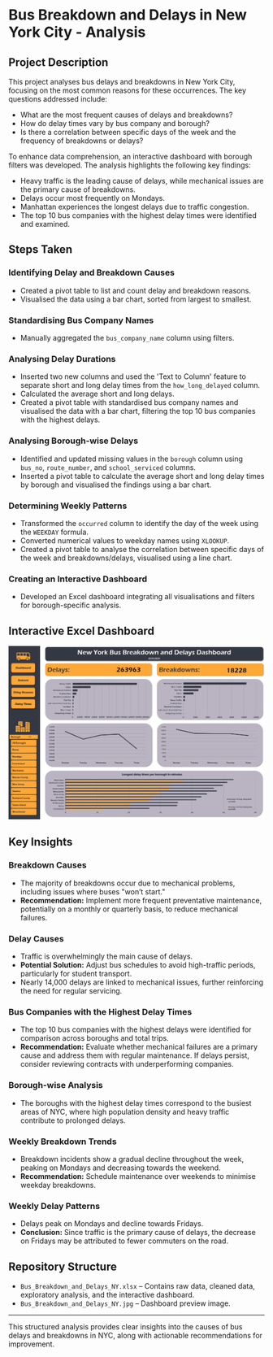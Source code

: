 # Bus Breakdown and Delays in New York City - Analysis

## Project Description
This project analyses bus delays and breakdowns in New York City, focusing on the most common reasons for these occurrences. The key questions addressed include:
- What are the most frequent causes of delays and breakdowns?
- How do delay times vary by bus company and borough?
- Is there a correlation between specific days of the week and the frequency of breakdowns or delays?

To enhance data comprehension, an interactive dashboard with borough filters was developed. The analysis highlights the following key findings:
- Heavy traffic is the leading cause of delays, while mechanical issues are the primary cause of breakdowns.
- Delays occur most frequently on Mondays.
- Manhattan experiences the longest delays due to traffic congestion.
- The top 10 bus companies with the highest delay times were identified and examined.

## Steps Taken

### Identifying Delay and Breakdown Causes
- Created a pivot table to list and count delay and breakdown reasons.
- Visualised the data using a bar chart, sorted from largest to smallest.

### Standardising Bus Company Names
- Manually aggregated the `bus_company_name` column using filters.

### Analysing Delay Durations
- Inserted two new columns and used the 'Text to Column' feature to separate short and long delay times from the `how_long_delayed` column.
- Calculated the average short and long delays.
- Created a pivot table with standardised bus company names and visualised the data with a bar chart, filtering the top 10 bus companies with the highest delays.

### Analysing Borough-wise Delays
- Identified and updated missing values in the `borough` column using `bus_no`, `route_number`, and `school_serviced` columns.
- Inserted a pivot table to calculate the average short and long delay times by borough and visualised the findings using a bar chart.

### Determining Weekly Patterns
- Transformed the `occurred` column to identify the day of the week using the `WEEKDAY` formula.
- Converted numerical values to weekday names using `XLOOKUP`.
- Created a pivot table to analyse the correlation between specific days of the week and breakdowns/delays, visualised using a line chart.

### Creating an Interactive Dashboard
- Developed an Excel dashboard integrating all visualisations and filters for borough-specific analysis.

## Interactive Excel Dashboard
![New York Bus Breakdown and Delay Dashboard](bus_breakdown_ny_dashboard.jpg)

## Key Insights

### Breakdown Causes
- The majority of breakdowns occur due to mechanical problems, including issues where buses "won’t start."
- **Recommendation:** Implement more frequent preventative maintenance, potentially on a monthly or quarterly basis, to reduce mechanical failures.

### Delay Causes
- Traffic is overwhelmingly the main cause of delays.
- **Potential Solution:** Adjust bus schedules to avoid high-traffic periods, particularly for student transport.
- Nearly 14,000 delays are linked to mechanical issues, further reinforcing the need for regular servicing.

### Bus Companies with the Highest Delay Times
- The top 10 bus companies with the highest delays were identified for comparison across boroughs and total trips.
- **Recommendation:** Evaluate whether mechanical failures are a primary cause and address them with regular maintenance. If delays persist, consider reviewing contracts with underperforming companies.

### Borough-wise Analysis
- The boroughs with the highest delay times correspond to the busiest areas of NYC, where high population density and heavy traffic contribute to prolonged delays.

### Weekly Breakdown Trends
- Breakdown incidents show a gradual decline throughout the week, peaking on Mondays and decreasing towards the weekend.
- **Recommendation:** Schedule maintenance over weekends to minimise weekday breakdowns.

### Weekly Delay Patterns
- Delays peak on Mondays and decline towards Fridays.
- **Conclusion:** Since traffic is the primary cause of delays, the decrease on Fridays may be attributed to fewer commuters on the road.

## Repository Structure
- `Bus_Breakdown_and_Delays_NY.xlsx` – Contains raw data, cleaned data, exploratory analysis, and the interactive dashboard.
- `Bus_Breakdown_and_Delays_NY.jpg` – Dashboard preview image.

---
This structured analysis provides clear insights into the causes of bus delays and breakdowns in NYC, along with actionable recommendations for improvement.
